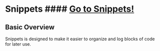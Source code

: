 # Snippets #### [Go to Snippets!](https://morning-harbor-79094.herokuapp.com/)

## Basic Overview
Snippets is designed to make it easier to organize and log blocks of code for later use.
